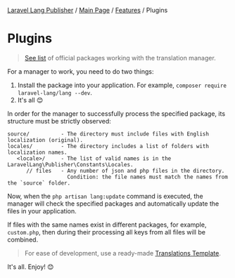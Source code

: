 [Laravel Lang Publisher][link_source] / [Main Page](../../index.md) / [Features](../index.md) / Plugins

# Plugins

> [See list](extensions.md) of official packages working with the translation manager.

For a manager to work, you need to do two things:

1. Install the package into your application. For example, `composer require laravel-lang/lang --dev`.
2. It's all 😊

In order for the manager to successfully process the specified package, its structure must be strictly observed:

```
source/          - The directory must include files with English localization (original).
locales/         - The directory includes a list of folders with localization names.
   <locale>/     - The list of valid names is in the LaravelLang\Publisher\Constants\Locales.
      // files   - Any number of json and php files in the directory.
                   Condition: the file names must match the names from the `source` folder.
```

Now, when the `php artisan lang:update` command is executed, the manager will check the specified packages and automatically update the files in your application.

If files with the same names exist in different packages, for example, `custom.php`, then during their processing all keys from all files will be combined.


> For ease of development, use a ready-made [Translations Template](https://github.com/Laravel-Lang/translations-template).

It's all. Enjoy! 😊

[link_source]:  https://github.com/Laravel-Lang/publisher
